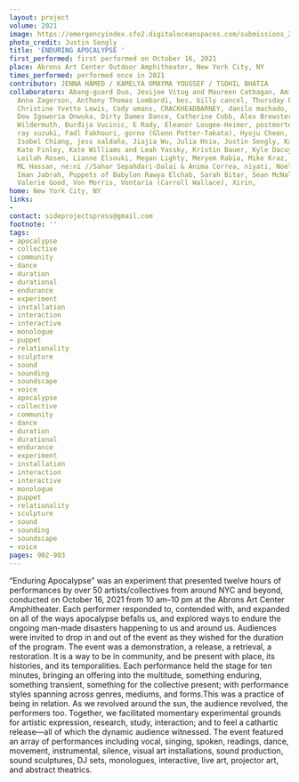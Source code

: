 ```yaml
---
layout: project
volume: 2021
image: https://emergencyindex.sfo2.digitaloceanspaces.com/submissions_2021/images_named/1665452376662__Enduring_Apocalypse--Jenna_Hamed__Kamelya_Omayma_Youssef__Tsohil_Bhatia.jpg
photo_credit: Justin Sengly
title: 'ENDURING APOCALYPSE '
first_performed: first performed on October 16, 2021
place: Abrons Art Center Outdoor Amphitheater, New York City, NY
times_performed: performed once in 2021
contributor: JENNA HAMED / KAMELYA OMAYMA YOUSSEF / TSOHIL BHATIA
collaborators: Abang-guard Duo, Jevijoe Vitug and Maureen Catbagan, Aminah Ibrahim,
  Anna Zagerson, Anthony Thomas Lombardi, bes, billy cancel, Thursday Fernworthy ,
  Christine Yvette Lewis, Cody umans, CRACKHEADBARNEY, danilo machado, Davidson Garrett,
  Dew Igoworia Onwuka, Dirty Dames Dance, Catherine Cobb, Alex Brewster, and Emmy
  Wildermuth, Đurđija Vucinic, E Rady, Eleanor Lougee-Heimer, postmortemdemon, evan
  ray suzuki, Fadl Fakhouri, gorno (Glenn Potter-Takata), Hyoju Cheon, Isabel McLaughlin,
  Isobel Chiang, jess saldaña, Jiajia Wu, Julia Hsia, Justin Sengly, Kaleem Hawa,
  Kate Finley, Kate Williams and Leah Yassky, Kristin Bauer, Kyle Dacuyan, Lara Atallah,
  Leilah Rosen, Lianne Elsouki, Megan Lighty, Meryem Rabia, Mike Kraz, Wendi Krasowitz,
  ML Hassan, ne:ni //Sahar Sepahdari-Dalai & Anima Correa, niyati, Noel Maghathe and
  Iman Jabrah, Puppets of Babylon Rawya Elchab, Sarah Bitar, Sean McNally, val c,
  Valerie Good, Von Morris, Vontaria (Carroll Wallace), Xirin,
home: New York City, NY
links:
-
contact: sideprojectspress@gmail.com
footnote: ''
tags:
- apocalypse
- collective
- community
- dance
- duration
- durational
- endurance
- experiment
- installation
- interaction
- interactive
- monologue
- puppet
- relationality
- sculpture
- sound
- sounding
- soundscape
- voice
- apocalypse
- collective
- community
- dance
- duration
- durational
- endurance
- experiment
- installation
- interaction
- interactive
- monologue
- puppet
- relationality
- sculpture
- sound
- sounding
- soundscape
- voice
pages: 902-903
---
```


“Enduring Apocalypse” was an experiment that presented twelve hours of performances by over 50 artists/collectives from around NYC and beyond, conducted on October 16, 2021 from 10 am–10 pm at the Abrons Art Center Amphitheater. Each performer responded to, contended with, and expanded on all of the ways apocalypse befalls us, and explored ways to endure the ongoing man-made disasters happening to us and around us. Audiences were invited to drop in and out of the event as they wished for the duration of the program. The event was a demonstration, a release, a retrieval, a restoration. It is a way to be in community, and be present with place, its histories, and its temporalities. Each performance held the stage for ten minutes, bringing an offering into the multitude, something enduring, something transient, something for the collective present; with performance styles spanning across genres, mediums, and forms.This was a practice of being in relation. As we revolved around the sun, the audience revolved, the performers too. Together, we facilitated momentary experimental grounds for artistic expression, research, study, interaction; and to feel a cathartic release—all of which the dynamic audience witnessed. The event featured an array of performances including vocal, singing, spoken, readings, dance, movement, instrumental, silence, visual art installations, sound production, sound sculptures, DJ sets, monologues, interactive, live art, projector art, and abstract theatrics. 
